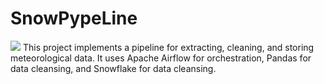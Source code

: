 # SnowPypeLine
![](images/project_cover.jpg)
This project implements a pipeline for extracting, cleaning, and storing meteorological data. It uses Apache Airflow for orchestration, Pandas for data cleansing, and Snowflake for data cleansing.
